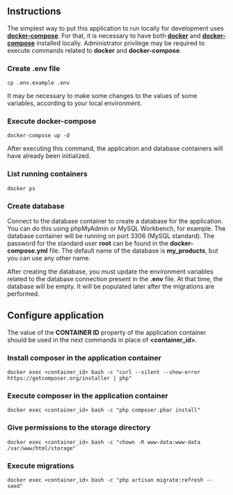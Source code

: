 ## Instructions
The simplest way to put this application to run locally for development uses [**docker-compose**](https://docs.docker.com/compose/).
For that, it is necessary to have both [**docker**](https://docs.docker.com/get-docker/) and [**docker-compose**](https://docs.docker.com/compose/) installed locally.
Administrator privilege may be required to execute commands related to **docker** and **docker-compose**.

### Create **.env** file
```
cp .env.example .env
```

It may be necessary to make some changes to the values of some variables, according to your local environment.

### Execute docker-compose
```
docker-compose up -d
```

After executing this command, the application and database containers will have already been initialized.

### List running containers
```
docker ps
```

### Create database
Connect to the database container to create a database for the application. You can do this using phpMyAdmin or MySQL Workbench, for example. The database container will be running on port 3306 (MySQL standard). The password for the standard user **root** can be found in the **docker-compose.yml** file.  The default name of the database is **my_products**, but you can use any other name.

After creating the database, you must update the environment variables related to the database connection present in the **.env** file. At that time, the database will be empty. It will be populated later after the migrations are performed.

## Configure application
The value of the **CONTAINER ID** property of the application container should be used in the next commands in place of **<container_id>**.

### Install composer in the application container
```
docker exec <container_id> bash -c "curl --silent --show-error https://getcomposer.org/installer | php"
```

### Execute composer in the application container
```
docker exec <container_id> bash -c "php composer.phar install"
```

### Give permissions to the storage directory
```
docker exec <container_id> bash -c "chown -R www-data:www-data /var/www/html/storage"
```

### Execute migrations
```
docker exec <container_id> bash -c "php artisan migrate:refresh --seed"
```
